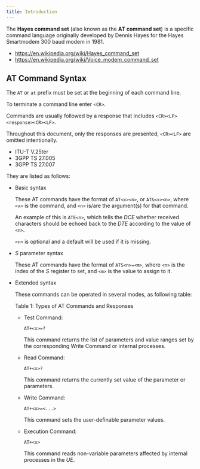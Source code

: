 ```yaml
---
title: Introduction
---
```


The **Hayes command set** (also known as the **AT command set**) is a specific command language originally developed by Dennis Hayes for the Hayes Smartmodem 300 baud modem in 1981.

- <https://en.wikipedia.org/wiki/Hayes_command_set>
- <https://en.wikipedia.org/wiki/Voice_modem_command_set>

## AT Command Syntax

The `AT` or `at` prefix must be set at the beginning of each command line.

To terminate a command line enter `<CR>`.

Commands are usually followed by a response that includes `<CR><LF><response><CR><LF>`.

Throughout this document, only the responses are presented, `<CR><LF>` are omitted intentionally.

- ITU-T V.25ter
- 3GPP TS 27.005
- 3GPP TS 27.007

They are listed as follows:

- Basic syntax

  These AT commands have the format of `AT<x><n>`,
  or `AT&<x><n>`,
  where `<x>` is the command,
  and `<n>` is/are the argument(s)
  for that command.

  An example of this is `ATE<n>`,
  which tells the _DCE_ whether received characters
  should be echoed back to the _DTE_ according
  to the value of `<n>`.

  `<n>` is optional and a default will be used if it is missing.

- _S_ parameter syntax

  These AT commands have the format of `ATS<n>=<m>`,
  where `<n>` is the index of the _S_ register to set,
  and `<m>` is the value to assign to it.

- Extended syntax

  These commands can be operated in several modes, as following table:

  Table 1: Types of AT Commands and Responses

  - Test Command:

    ```at
    AT+<x>=?
    ```

    This command returns the list of parameters and value ranges set by the corresponding Write Command or internal processes.

  - Read Command:

    ```at
    AT+<x>?
    ```

    This command returns the currently set value of the parameter or parameters.

  - Write Command:

    ```at
    AT+<x>=<...>
    ```

    This command sets the user-definable parameter values.

  - Execution Command:

    ```at
    AT+<x>
    ```

    This command reads non-variable parameters affected by internal processes in the _UE_.
